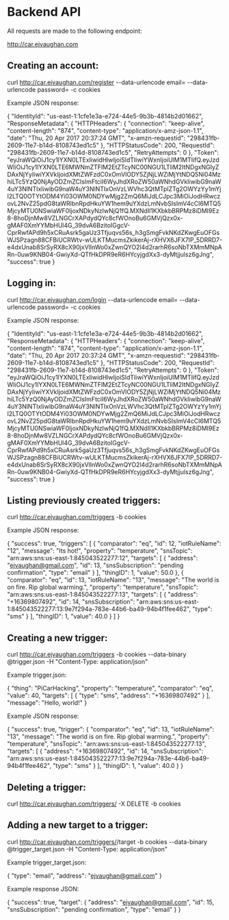 # Backend API

All requests are made to the following endpoint:

http://car.ejvaughan.com

## Creating an account:

curl http://car.ejvaughan.com/register --data-urlencode email=<email address> --data-urlencode password=<password> -c cookies

Example JSON response:

{
  "IdentityId": "us-east-1:1cfe1e3a-e724-44e5-9b3b-4814b2d01662",
  "ResponseMetadata": {
    "HTTPHeaders": {
      "connection": "keep-alive",
      "content-length": "874",
      "content-type": "application/x-amz-json-1.1",
      "date": "Thu, 20 Apr 2017 20:37:24 GMT",
      "x-amzn-requestid": "298431fb-2609-11e7-b14d-8108743ed1c5"
    },
    "HTTPStatusCode": 200,
    "RequestId": "298431fb-2609-11e7-b14d-8108743ed1c5",
    "RetryAttempts": 0
  },
  "Token": "eyJraWQiOiJ1cy1lYXN0LTExIiwidHlwIjoiSldTIiwiYWxnIjoiUlM1MTIifQ.eyJzdWIiOiJ1cy1lYXN0LTE6MWNmZTFlM2EtZTcyNC00NGU1LTliM2ItNDgxNGIyZDAxNjYyIiwiYXVkIjoidXMtZWFzdC0xOmVlODY5ZjNjLWZiMjYtNDQ5Ni04MzhiLTc5YzQ0NjAyODZmZCIsImFtciI6WyJhdXRoZW50aWNhdGVkIiwibG9naW4uY3NlNTIxIiwibG9naW4uY3NlNTIxOnVzLWVhc3QtMTplZTg2OWYzYy1mYjI2LTQ0OTYtODM4Yi03OWM0NDYwMjg2ZmQ6MiJdLCJpc3MiOiJodHRwczovL2NvZ25pdG8taWRlbnRpdHkuYW1hem9uYXdzLmNvbSIsImV4cCI6MTQ5MjcyMTU0NSwiaWF0IjoxNDkyNzIwNjQ1fQ.MXNdIl1KXbkbBRPMz8iDMI9Ez8-8hoDjnMw8VZLNGCrXAPdydQYc8cfWOnoBu6GMVjQzx0x-gMAF0XmYYMbHUl4G_39dvA6BzitoIGgcV-CprRwfAPd9h5xCRuAsrk5gaUz3Tfjuqvs56s_h3gSmgFvkNKdZKwgEuOFGsWJSPzagn88CFBiUCRWtv-wULKTMucmsZkikerAj-rXHVX6JFX7lP_5DRRD7-e4dxUnab8SrSyRX8cX90jxVlInWo0xZwnQYO2l4d2rarhR6soNbTXMmMNpARn-0uw9KNB04-GwiyXd-QTfHkDPR9eR6HYcyjgdXx3-dyMtjjulsz6gJng",
  "success": true
}

## Logging in:

curl http://car.ejvaughan.com/login --data-urlencode email=<email address> --data-urlencode password=<password> -c cookies

Example JSON response:

{
  "IdentityId": "us-east-1:1cfe1e3a-e724-44e5-9b3b-4814b2d01662",
  "ResponseMetadata": {
    "HTTPHeaders": {
      "connection": "keep-alive",
      "content-length": "874",
      "content-type": "application/x-amz-json-1.1",
      "date": "Thu, 20 Apr 2017 20:37:24 GMT",
      "x-amzn-requestid": "298431fb-2609-11e7-b14d-8108743ed1c5"
    },
    "HTTPStatusCode": 200,
    "RequestId": "298431fb-2609-11e7-b14d-8108743ed1c5",
    "RetryAttempts": 0
  },
  "Token": "eyJraWQiOiJ1cy1lYXN0LTExIiwidHlwIjoiSldTIiwiYWxnIjoiUlM1MTIifQ.eyJzdWIiOiJ1cy1lYXN0LTE6MWNmZTFlM2EtZTcyNC00NGU1LTliM2ItNDgxNGIyZDAxNjYyIiwiYXVkIjoidXMtZWFzdC0xOmVlODY5ZjNjLWZiMjYtNDQ5Ni04MzhiLTc5YzQ0NjAyODZmZCIsImFtciI6WyJhdXRoZW50aWNhdGVkIiwibG9naW4uY3NlNTIxIiwibG9naW4uY3NlNTIxOnVzLWVhc3QtMTplZTg2OWYzYy1mYjI2LTQ0OTYtODM4Yi03OWM0NDYwMjg2ZmQ6MiJdLCJpc3MiOiJodHRwczovL2NvZ25pdG8taWRlbnRpdHkuYW1hem9uYXdzLmNvbSIsImV4cCI6MTQ5MjcyMTU0NSwiaWF0IjoxNDkyNzIwNjQ1fQ.MXNdIl1KXbkbBRPMz8iDMI9Ez8-8hoDjnMw8VZLNGCrXAPdydQYc8cfWOnoBu6GMVjQzx0x-gMAF0XmYYMbHUl4G_39dvA6BzitoIGgcV-CprRwfAPd9h5xCRuAsrk5gaUz3Tfjuqvs56s_h3gSmgFvkNKdZKwgEuOFGsWJSPzagn88CFBiUCRWtv-wULKTMucmsZkikerAj-rXHVX6JFX7lP_5DRRD7-e4dxUnab8SrSyRX8cX90jxVlInWo0xZwnQYO2l4d2rarhR6soNbTXMmMNpARn-0uw9KNB04-GwiyXd-QTfHkDPR9eR6HYcyjgdXx3-dyMtjjulsz6gJng",
  "success": true
}

## Listing previously created triggers:

curl http://car.ejvaughan.com/triggers -b cookies

Example JSON response:

{
  "success": true,
  "triggers": [
    {
      "comparator": "eq",
      "id": 12,
      "iotRuleName": "12",
      "message": "Its hot!",
      "property": "temperature",
      "snsTopic": "arn:aws:sns:us-east-1:845043522277:12",
      "targets": [
        {
          "address": "ejvaughan@gmail.com",
          "id": 13,
          "snsSubscription": "pending confirmation",
          "type": "email"
        }
      ],
      "thingID": 1,
      "value": 50.0
    },
    {
      "comparator": "eq",
      "id": 13,
      "iotRuleName": "13",
      "message": "The world is on fire. Rip global warming.",
      "property": "temperature",
      "snsTopic": "arn:aws:sns:us-east-1:845043522277:13",
      "targets": [
        {
          "address": "+16369807492",
          "id": 14,
          "snsSubscription": "arn:aws:sns:us-east-1:845043522277:13:9e7f294a-783e-44b6-ba49-94b4f1fee462",
          "type": "sms"
        }
      ],
      "thingID": 1,
      "value": 40.0
    }
  ]
}

## Creating a new trigger:

curl http://car.ejvaughan.com/triggers -b cookies --data-binary @trigger.json -H "Content-Type: application/json"

Example trigger.json:

{
	"thing": "PiCarHacking",
	"property": "temperature",
	"comparator": "eq",
	"value": 40,
	"targets": [
		{
			"type": "sms",
			"address": "+16369807492"
		}
	],
	"message": "Hello, world!"
}

Example JSON response:

{
  "success": true,
  "trigger": {
    "comparator": "eq",
    "id": 13,
    "iotRuleName": "13",
    "message": "The world is on fire. Rip global warming.",
    "property": "temperature",
    "snsTopic": "arn:aws:sns:us-east-1:845043522277:13",
    "targets": [
      {
        "address": "+16369807492",
        "id": 14,
        "snsSubscription": "arn:aws:sns:us-east-1:845043522277:13:9e7f294a-783e-44b6-ba49-94b4f1fee462",
        "type": "sms"
      }
    ],
    "thingID": 1,
    "value": 40.0
  }
}

## Deleting a trigger:

curl http://car.ejvaughan.com/triggers/<trigger ID> -X DELETE -b cookies

## Adding a new target to a trigger:

curl http://car.ejvaughan.com/triggers/<trigger ID>/target -b cookies --data-binary @trigger_target.json -H "Content-Type: application/json"

Example trigger_target.json:

{
	"type": "email",
	"address": "ejvaughan@gmail.com"
}

Example response JSON:

{
  "success": true,
  "target": {
    "address": "ejvaughan@gmail.com",
    "id": 15,
    "snsSubscription": "pending confirmation",
    "type": "email"
  }
}
